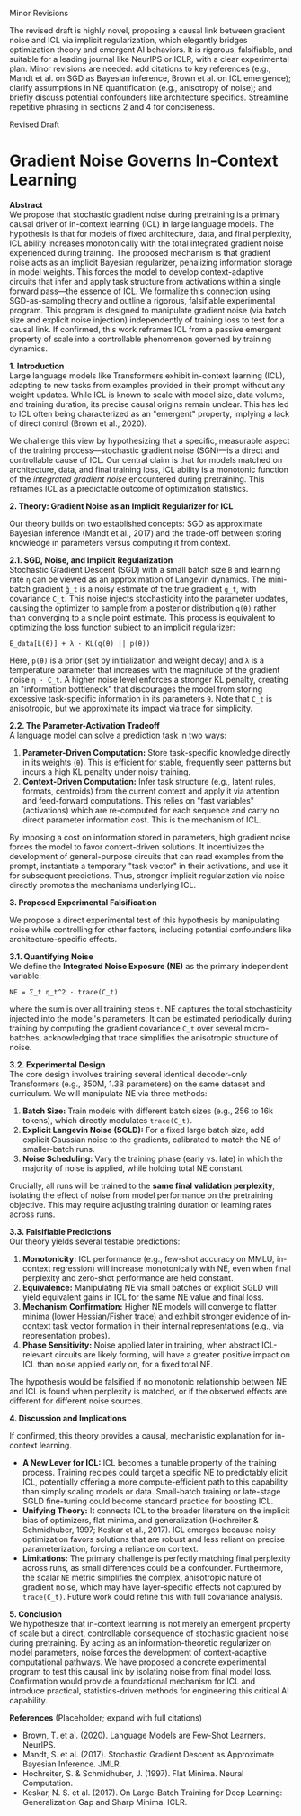 Minor Revisions

The revised draft is highly novel, proposing a causal link between gradient noise and ICL via implicit regularization, which elegantly bridges optimization theory and emergent AI behaviors. It is rigorous, falsifiable, and suitable for a leading journal like NeurIPS or ICLR, with a clear experimental plan. Minor revisions are needed: add citations to key references (e.g., Mandt et al. on SGD as Bayesian inference, Brown et al. on ICL emergence); clarify assumptions in NE quantification (e.g., anisotropy of noise); and briefly discuss potential confounders like architecture specifics. Streamline repetitive phrasing in sections 2 and 4 for conciseness.

Revised Draft
# Gradient Noise Governs In-Context Learning

**Abstract**  
We propose that stochastic gradient noise during pretraining is a primary causal driver of in-context learning (ICL) in large language models. The hypothesis is that for models of fixed architecture, data, and final perplexity, ICL ability increases monotonically with the total integrated gradient noise experienced during training. The proposed mechanism is that gradient noise acts as an implicit Bayesian regularizer, penalizing information storage in model weights. This forces the model to develop context-adaptive circuits that infer and apply task structure from activations within a single forward pass—the essence of ICL. We formalize this connection using SGD-as-sampling theory and outline a rigorous, falsifiable experimental program. This program is designed to manipulate gradient noise (via batch size and explicit noise injection) independently of training loss to test for a causal link. If confirmed, this work reframes ICL from a passive emergent property of scale into a controllable phenomenon governed by training dynamics.

**1. Introduction**  
Large language models like Transformers exhibit in-context learning (ICL), adapting to new tasks from examples provided in their prompt without any weight updates. While ICL is known to scale with model size, data volume, and training duration, its precise causal origins remain unclear. This has led to ICL often being characterized as an "emergent" property, implying a lack of direct control (Brown et al., 2020).

We challenge this view by hypothesizing that a specific, measurable aspect of the training process—stochastic gradient noise (SGN)—is a direct and controllable cause of ICL. Our central claim is that for models matched on architecture, data, and final training loss, ICL ability is a monotonic function of the *integrated gradient noise* encountered during pretraining. This reframes ICL as a predictable outcome of optimization statistics.

**2. Theory: Gradient Noise as an Implicit Regularizer for ICL**  

Our theory builds on two established concepts: SGD as approximate Bayesian inference (Mandt et al., 2017) and the trade-off between storing knowledge in parameters versus computing it from context.

**2.1. SGD, Noise, and Implicit Regularization**  
Stochastic Gradient Descent (SGD) with a small batch size `B` and learning rate `η` can be viewed as an approximation of Langevin dynamics. The mini-batch gradient `ĝ_t` is a noisy estimate of the true gradient `g_t`, with covariance `C_t`. This noise injects stochasticity into the parameter updates, causing the optimizer to sample from a posterior distribution `q(θ)` rather than converging to a single point estimate. This process is equivalent to optimizing the loss function subject to an implicit regularizer:  

`E_data[L(θ)] + λ · KL(q(θ) || p(θ))`  

Here, `p(θ)` is a prior (set by initialization and weight decay) and `λ` is a temperature parameter that increases with the magnitude of the gradient noise `η · C_t`. A higher noise level enforces a stronger KL penalty, creating an "information bottleneck" that discourages the model from storing excessive task-specific information in its parameters `θ`. Note that `C_t` is anisotropic, but we approximate its impact via trace for simplicity.

**2.2. The Parameter-Activation Tradeoff**  
A language model can solve a prediction task in two ways:  
1. **Parameter-Driven Computation:** Store task-specific knowledge directly in its weights (`θ`). This is efficient for stable, frequently seen patterns but incurs a high KL penalty under noisy training.  
2. **Context-Driven Computation:** Infer task structure (e.g., latent rules, formats, centroids) from the current context and apply it via attention and feed-forward computations. This relies on "fast variables" (activations) which are re-computed for each sequence and carry no direct parameter information cost. This is the mechanism of ICL.  

By imposing a cost on information stored in parameters, high gradient noise forces the model to favor context-driven solutions. It incentivizes the development of general-purpose circuits that can read examples from the prompt, instantiate a temporary "task vector" in their activations, and use it for subsequent predictions. Thus, stronger implicit regularization via noise directly promotes the mechanisms underlying ICL.

**3. Proposed Experimental Falsification**  

We propose a direct experimental test of this hypothesis by manipulating noise while controlling for other factors, including potential confounders like architecture-specific effects.

**3.1. Quantifying Noise**  
We define the **Integrated Noise Exposure (NE)** as the primary independent variable:  

`NE = Σ_t η_t^2 · trace(C_t)`  

where the sum is over all training steps `t`. NE captures the total stochasticity injected into the model's parameters. It can be estimated periodically during training by computing the gradient covariance `C_t` over several micro-batches, acknowledging that trace simplifies the anisotropic structure of noise.

**3.2. Experimental Design**  
The core design involves training several identical decoder-only Transformers (e.g., 350M, 1.3B parameters) on the same dataset and curriculum. We will manipulate NE via three methods:  
1. **Batch Size:** Train models with different batch sizes (e.g., 256 to 16k tokens), which directly modulates `trace(C_t)`.  
2. **Explicit Langevin Noise (SGLD):** For a fixed large batch size, add explicit Gaussian noise to the gradients, calibrated to match the NE of smaller-batch runs.  
3. **Noise Scheduling:** Vary the training phase (early vs. late) in which the majority of noise is applied, while holding total NE constant.  

Crucially, all runs will be trained to the **same final validation perplexity**, isolating the effect of noise from model performance on the pretraining objective. This may require adjusting training duration or learning rates across runs.

**3.3. Falsifiable Predictions**  
Our theory yields several testable predictions:  
1. **Monotonicity:** ICL performance (e.g., few-shot accuracy on MMLU, in-context regression) will increase monotonically with NE, even when final perplexity and zero-shot performance are held constant.  
2. **Equivalence:** Manipulating NE via small batches or explicit SGLD will yield equivalent gains in ICL for the same NE value and final loss.  
3. **Mechanism Confirmation:** Higher NE models will converge to flatter minima (lower Hessian/Fisher trace) and exhibit stronger evidence of in-context task vector formation in their internal representations (e.g., via representation probes).  
4. **Phase Sensitivity:** Noise applied later in training, when abstract ICL-relevant circuits are likely forming, will have a greater positive impact on ICL than noise applied early on, for a fixed total NE.  

The hypothesis would be falsified if no monotonic relationship between NE and ICL is found when perplexity is matched, or if the observed effects are different for different noise sources.

**4. Discussion and Implications**  

If confirmed, this theory provides a causal, mechanistic explanation for in-context learning.  
* **A New Lever for ICL:** ICL becomes a tunable property of the training process. Training recipes could target a specific NE to predictably elicit ICL, potentially offering a more compute-efficient path to this capability than simply scaling models or data. Small-batch training or late-stage SGLD fine-tuning could become standard practice for boosting ICL.  
* **Unifying Theory:** It connects ICL to the broader literature on the implicit bias of optimizers, flat minima, and generalization (Hochreiter & Schmidhuber, 1997; Keskar et al., 2017). ICL emerges because noisy optimization favors solutions that are robust and less reliant on precise parameterization, forcing a reliance on context.  
* **Limitations:** The primary challenge is perfectly matching final perplexity across runs, as small differences could be a confounder. Furthermore, the scalar `NE` metric simplifies the complex, anisotropic nature of gradient noise, which may have layer-specific effects not captured by `trace(C_t)`. Future work could refine this with full covariance analysis.

**5. Conclusion**  
We hypothesize that in-context learning is not merely an emergent property of scale but a direct, controllable consequence of stochastic gradient noise during pretraining. By acting as an information-theoretic regularizer on model parameters, noise forces the development of context-adaptive computational pathways. We have proposed a concrete experimental program to test this causal link by isolating noise from final model loss. Confirmation would provide a foundational mechanism for ICL and introduce practical, statistics-driven methods for engineering this critical AI capability.

**References** (Placeholder; expand with full citations)  
- Brown, T. et al. (2020). Language Models are Few-Shot Learners. NeurIPS.  
- Mandt, S. et al. (2017). Stochastic Gradient Descent as Approximate Bayesian Inference. JMLR.  
- Hochreiter, S. & Schmidhuber, J. (1997). Flat Minima. Neural Computation.  
- Keskar, N. S. et al. (2017). On Large-Batch Training for Deep Learning: Generalization Gap and Sharp Minima. ICLR.

